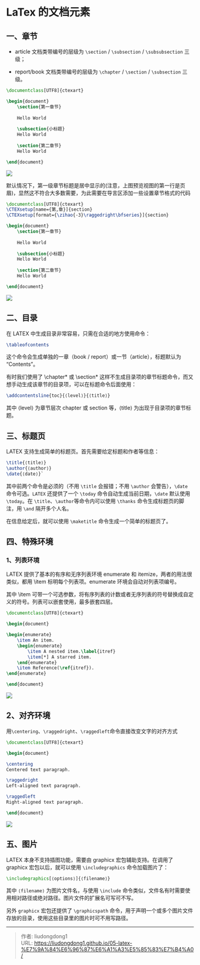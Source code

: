 # LaTex 的文档元素


## 一、章节

- article 文档类带编号的层级为 `\section` / `\subsection` / `\subsubsection` 三级；

- report/book 文档类带编号的层级为 `\chapter` / `\section` / `\subsection` 三级。
```latex
\documentclass[UTF8]{ctexart} 

\begin{document} 
	\section{第一章节}
	 
	Hello World 
	
	\subsection{小标题} 
	Hello World 
	
	\section{第二章节} 
	Hello World 

\end{document}
```
![](https://raw.githubusercontent.com/qinnian/FigureBed/master/20200216204556.png)

默认情况下，第⼀级章节标题是居中显⽰的(注意，上图预览视图的第⼀⾏是⻚眉)，显然这不符合⼤多数需要，为此需要在导⾔区添加⼀些设置章节格式的代码

```latex
\documentclass[UTF8]{ctexart} 
\CTEXsetup[name={第,章}]{section}
\CTEXsetup[format={\zihao{-3}\raggedright\bfseries}]{section}

\begin{document} 
	\section{第一章节}
	 
	Hello World 
	
	\subsection{小标题} 
	Hello World 
	
	\section{第二章节} 
	Hello World 

\end{document}
```
![](https://raw.githubusercontent.com/qinnian/FigureBed/master/20200216205325.png)

## 二、目录

在 LATEX 中生成目录非常容易，只需在合适的地方使用命令：

```latex
\tableofcontents
```
这个命令会生成单独的一章（book / report）或一节（article），标题默认为 “Contents”。

有时我们使用了 \chapter* 或 \section* 这样不生成目录项的章节标题命令，而又想手动生成该章节的目录项，可以在标题命令后面使用：

```latex
\addcontentsline{toc}{⟨level⟩}{⟨title⟩}
```

其中 ⟨level⟩ 为章节层次 chapter 或 section 等，⟨title⟩ 为出现于目录项的章节标题。

## 三、标题页

LATEX 支持生成简单的标题页。首先需要给定标题和作者等信息：

```latex
\title{⟨title⟩} 
\author{⟨author⟩}
\date{⟨date⟩}`
```
其中前两个命令是必须的（不用 `\title` 会报错；不用 `\author` 会警告），`\date` 命令可选。`LATEX` 还提供了一个 `\today` 命令自动生成当前日期，`\date` 默认使用 `\today`。在 `\title`、`\author`等命令内可以使用 `\thanks` 命令生成标题页的脚注，用 `\and` 隔开多个人名。

在信息给定后，就可以使用 `\maketitle` 命令生成一个简单的标题页了。

## 四、特殊环境

### 1、列表环境

LATEX 提供了基本的有序和无序列表环境 enumerate 和 itemize，两者的用法很类似，都用 \item 标明每个列表项。enumerate 环境会自动对列表项编号。

其中 \item 可带一个可选参数，将有序列表的计数或者无序列表的符号替换成自定义的符号。列表可以嵌套使用，最多嵌套四层。

```latex
\documentclass[UTF8]{ctexart} 

\begin{document} 

\begin{enumerate}
	\item An item.
	\begin{enumerate}
		\item A nested item.\label{itref}
		\item[*] A starred item.
	\end{enumerate}
	\item Reference(\ref{itref}).
\end{enumerate}

\end{document}
```
![](https://raw.githubusercontent.com/qinnian/FigureBed/master/20200220145657.png)

## 2、对齐环境

用`\centering`、`\raggedright`、`\raggedleft`命令直接改变文字的对齐方式

```latex
\documentclass[UTF8]{ctexart} 

\begin{document} 

\centering
Centered text paragraph.

\raggedright
Left-aligned text paragraph.

\raggedleft
Right-aligned text paragraph.

\end{document}
```
![](https://raw.githubusercontent.com/qinnian/FigureBed/master/20200220150657.png)


## 五、图片

LATEX 本身不支持插图功能，需要由 graphicx 宏包辅助支持。在调用了 graphicx 宏包以后，就可以使用 `\includegraphics` 命令加载图片了：

```latex
\includegraphics[⟨options⟩]{⟨filename⟩}
```

其中 `⟨filename⟩` 为图片文件名，与使用 `\include` 命令类似，文件名有时需要使用相对路径或绝对路径。图片文件的扩展名可写可不写。

另外 `graphicx` 宏包还提供了 `\graphicspath` 命令，用于声明一个或多个图片文件存放的目录，使用这些目录里的图片时可不用写路径。


---

> 作者: liudongdong1  
> URL: https://liudongdong1.github.io/05-latex-%E7%9A%84%E6%96%87%E6%A1%A3%E5%85%83%E7%B4%A0/  

